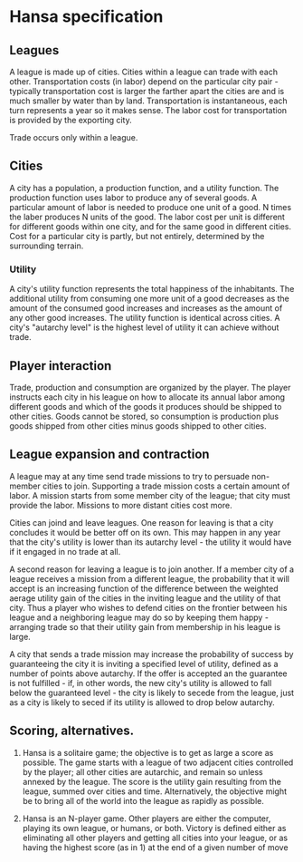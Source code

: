 # Hansa specification

## Leagues

A league is made up of cities. Cities within a league can trade with each other.
Transportation costs (in labor) depend on the particular city pair - typically transportation cost is larger the farther apart the cities are and is much smaller by water than by land. Transportation is instantaneous, each turn represents a year so it makes sense.
The labor cost for transportation is provided by the exporting city.

Trade occurs only within a league.

## Cities

A city has a population, a production function, and a utility function.
The production function uses labor to produce any of several goods. A particular amount of labor is needed to produce one unit of a good. N times the laber produces N units of the good.
The labor cost per unit is different for different goods within one city, and for the same good in different cities.
Cost for a particular city is partly, but not entirely, determined by the surrounding terrain.

### Utility

A city's utility function represents the total happiness of the inhabitants.
The additional utility from consuming one more unit of a good decreases as the amount of the consumed good increases and increases as the amount of any other good increases.
The utility function is identical across cities. A city's "autarchy level" is the highest level of utility it can achieve without trade.

## Player interaction

Trade, production and consumption are organized by the player. The player instructs each city in his league on how to allocate its annual labor among different goods and which of the goods it produces should be shipped to other cities. Goods cannot be stored, so consumption is production plus goods shipped from other cities minus goods shipped to other cities.

## League expansion and contraction

A league may at any time send trade missions to try to persuade non-member cities to join. Supporting a trade mission costs a certain amount of labor. A mission starts from some member city of the league; that city must provide the labor. Missions to more distant cities cost more.

Cities can joind and leave leagues. One reason for leaving is that a city concludes it would be better off on its own. This may happen in any year that the city's utility is lower than its autarchy level - the utility it would have if it engaged in no trade at all. 

A second reason for leaving a league is to join another. If a member city of a league receives a mission from a different league, the probability that it will accept is an increasing function of the difference between the weighted aerage utility gain of the cities in the inviting league and the utility of that city.
Thus a player who wishes to defend cities on the frontier between his league and a neighboring league may do so by keeping them happy - arranging trade so that their utility gain from membership in his league is large.

A city that sends a trade mission may increase the probability of success by guaranteeing the city it is inviting a specified level of utility, defined as a number of points above autarchy. If the offer is accepted an the guarantee is not fulfilled - if, in other words, the new city's utility is allowed to fall below the guaranteed level - the city is likely to secede from the league, just as a city is likely to seced if its utility is allowed to drop below autarchy.

## Scoring, alternatives.

1. Hansa is a solitaire game; the objective is to get as large a score as possible. The game starts with a league
of two adjacent cities controlled by the player; all other cities are autarchic, and remain so unless annexed by
the league. The score is the utility gain resulting from the league, summed over cities and time. Alternatively,
the objective might be to bring all of the world into the league as rapidly as possible.

2. Hansa is an N-player game. Other players are either the computer, playing its own league, or humans, or
both. Victory is defined either as eliminating all other players and getting all cities into your league, or as
having the highest score (as in 1) at the end of a given number of move
